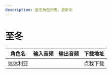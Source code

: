 ```yaml
---
description: 至冬角色列表，更新中
---
```


# 至冬

|  角色名 | 输入音频 | 输出音频 | 下载地址 |
| :--: | :--: | :--: | :--: |
| 达达利亚 |      |      | 点我下载 |
